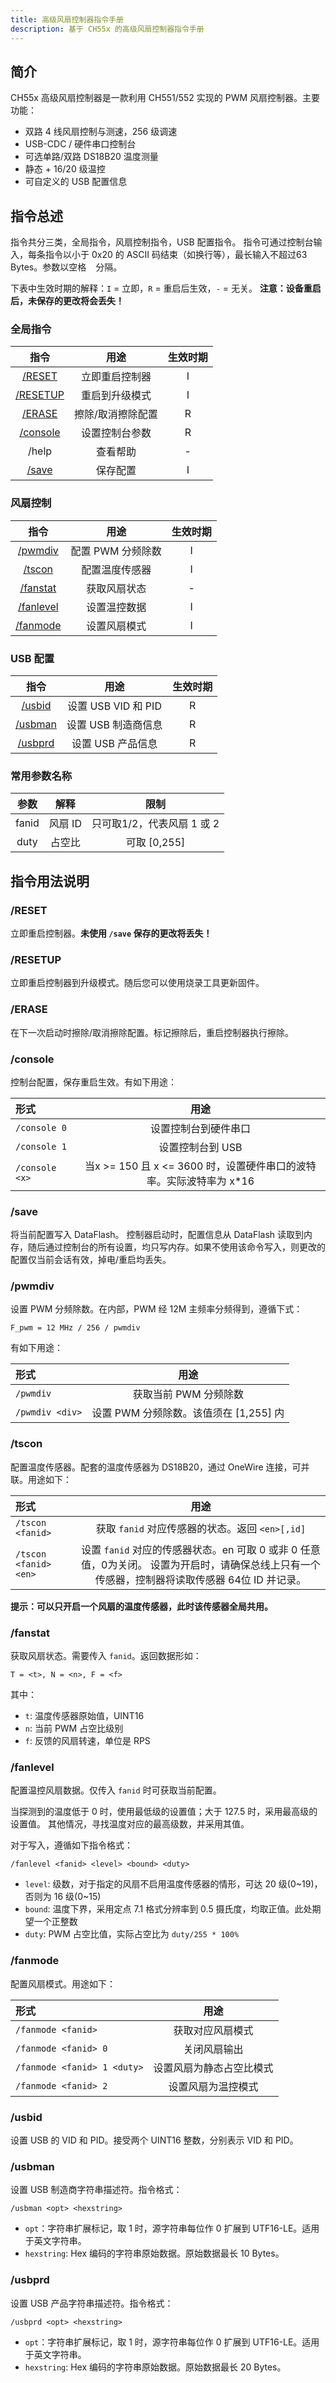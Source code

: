 ```yaml
---
title: 高级风扇控制器指令手册
description: 基于 CH55x 的高级风扇控制器指令手册
---
```


## 简介

CH55x 高级风扇控制器是一款利用 CH551/552 实现的 PWM 风扇控制器。主要功能：

- 双路 4 线风扇控制与测速，256 级调速
- USB-CDC / 硬件串口控制台
- 可选单路/双路 DS18B20 温度测量
- 静态 + 16/20 级温控
- 可自定义的 USB 配置信息

## 指令总述

指令共分三类，全局指令，风扇控制指令，USB 配置指令。
指令可通过控制台输入，每条指令以小于 0x20 的 ASCII 码结束（如换行等），最长输入不超过63 Bytes。参数以空格 ` ` 分隔。

下表中生效时期的解释：`I` = 立即，`R` = 重启后生效，`-` = 无关。
**注意：设备重启后，未保存的更改将会丢失！**

### 全局指令

|         指令         |       用途        | 生效时期 |
| :------------------: | :---------------: | :------: |
|   [/RESET](#reset)   |  立即重启控制器   |    I     |
| [/RESETUP](#resetup) |  重启到升级模式   |    I     |
|   [/ERASE](#erase)   | 擦除/取消擦除配置 |    R     |
| [/console](#console) |  设置控制台参数   |    R     |
|        /help         |     查看帮助      |    -     |
|    [/save](#save)    |     保存配置      |    I     |


### 风扇控制

|          指令          |       用途        | 生效时期 |
| :--------------------: | :---------------: | :------: |
|   [/pwmdiv](#pwmdiv)   | 配置 PWM 分频除数 |    I     |
|    [/tscon](#tscon)    |  配置温度传感器   |    I     |
|  [/fanstat](#fanstat)  |   获取风扇状态    |    -     |
| [/fanlevel](#fanlevel) |   设置温控数据    |    I     |
|  [/fanmode](#fanmode)  |   设置风扇模式    |    I     |

### USB 配置

|        指令        |        用途         | 生效时期 |
| :----------------: | :-----------------: | :------: |
|  [/usbid](#usbid)  | 设置 USB VID 和 PID |    R     |
| [/usbman](#usbman) | 设置 USB 制造商信息 |    R     |
| [/usbprd](#usbprd) |  设置 USB 产品信息  |    R     |

### 常用参数名称

| 参数  |  解释   |            限制            |
| :---: | :-----: | :------------------------: |
| fanid | 风扇 ID | 只可取1/2，代表风扇 1 或 2 |
| duty  | 占空比  |        可取 [0,255]        |


## 指令用法说明

### /RESET

立即重启控制器。**未使用 `/save` 保存的更改将丢失！**

### /RESETUP

立即重启控制器到升级模式。随后您可以使用烧录工具更新固件。

### /ERASE

在下一次启动时擦除/取消擦除配置。标记擦除后，重启控制器执行擦除。

### /console

控制台配置，保存重启生效。有如下用途：

| 形式           |                                用途                                 |
| :------------- | :-----------------------------------------------------------------: |
| `/console 0`   |                        设置控制台到硬件串口                         |
| `/console 1`   |                          设置控制台到 USB                           |
| `/console <x>` | 当x >= 150 且 x <= 3600 时，设置硬件串口的波特率。实际波特率为 x*16 |

### /save

将当前配置写入 DataFlash。
控制器启动时，配置信息从 DataFlash 读取到内存，随后通过控制台的所有设置，均只写内存。如果不使用该命令写入，则更改的配置仅当前会话有效，掉电/重启均丢失。

### /pwmdiv


设置 PWM 分频除数。在内部，PWM 经 12M 主频率分频得到，遵循下式：

```
F_pwm = 12 MHz / 256 / pwmdiv
```

有如下用途：

| 形式            |                  用途                  |
| :-------------- | :------------------------------------: |
| `/pwmdiv`       |         获取当前 PWM 分频除数          |
| `/pwmdiv <div>` | 设置 PWM 分频除数。该值须在 [1,255] 内 |

### /tscon

配置温度传感器。配套的温度传感器为 DS18B20，通过 OneWire 连接，可并联。用途如下：

| 形式                  |                                                                      用途                                                                       |
| :-------------------- | :---------------------------------------------------------------------------------------------------------------------------------------------: |
| `/tscon <fanid>`      |                                                 获取 `fanid` 对应传感器的状态。返回 `<en>[,id]`                                                 |
| `/tscon <fanid> <en>` | 设置 `fanid` 对应的传感器状态。en 可取 0 或非 0 任意值，0为关闭。 设置为开启时，请确保总线上只有一个传感器，控制器将读取传感器 64位 ID 并记录。 |

**提示：可以只开启一个风扇的温度传感器，此时该传感器全局共用。**

### /fanstat

获取风扇状态。需要传入 `fanid`。返回数据形如：

```
T = <t>, N = <n>, F = <f>
```
其中：
- `t`: 温度传感器原始值，UINT16
- `n`: 当前 PWM 占空比级别
- `f`: 反馈的风扇转速，单位是 RPS

### /fanlevel

配置温控风扇数据。仅传入 `fanid` 时可获取当前配置。

当探测到的温度低于 0 时，使用最低级的设置值；大于 127.5 时，采用最高级的设置值。
其他情况，寻找温度对应的最高级数，并采用其值。

对于写入，遵循如下指令格式：

```
/fanlevel <fanid> <level> <bound> <duty>
```

- `level`: 级数，对于指定的风扇不启用温度传感器的情形，可达 20 级(0~19)，否则为 16 级(0~15)
- `bound`: 温度下界，采用定点 7.1 格式分辨率到 0.5 摄氏度，均取正值。此处期望一个正整数
- `duty`:  PWM 占空比值，实际占空比为 `duty/255 * 100%`

### /fanmode

配置风扇模式。用途如下：


| 形式                        |           用途           |
| :-------------------------- | :----------------------: |
| `/fanmode <fanid>`          |     获取对应风扇模式     |
| `/fanmode <fanid> 0`        |       关闭风扇输出       |
| `/fanmode <fanid> 1 <duty>` | 设置风扇为静态占空比模式 |
| `/fanmode <fanid> 2 `       |    设置风扇为温控模式    |

### /usbid

设置 USB 的 VID 和 PID。接受两个 UINT16 整数，分别表示 VID 和 PID。

### /usbman

设置 USB 制造商字符串描述符。指令格式：

```
/usbman <opt> <hexstring>
```

- `opt`：字符串扩展标记，取 1 时，源字符串每位作 0 扩展到 UTF16-LE。适用于英文字符串。
- `hexstring`: Hex 编码的字符串原始数据。原始数据最长 10 Bytes。

### /usbprd

设置 USB 产品字符串描述符。指令格式：

```
/usbprd <opt> <hexstring>
```

- `opt`：字符串扩展标记，取 1 时，源字符串每位作 0 扩展到 UTF16-LE。适用于英文字符串。
- `hexstring`: Hex 编码的字符串原始数据。原始数据最长 20 Bytes。

